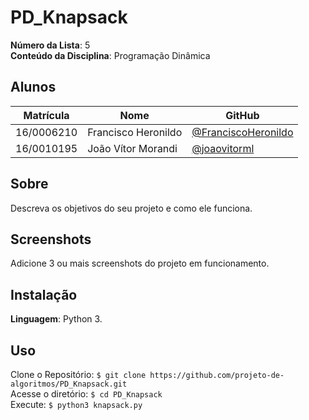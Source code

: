 # PD_Knapsack

**Número da Lista**: 5 <br>
**Conteúdo da Disciplina**: Programação Dinâmica

## Alunos

|Matrícula|Nome|GitHub|
|---------|----|------|
|16/0006210|Francisco Heronildo|[@FranciscoHeronildo](github.com/FranciscoHeronildo)|
|16/0010195|João Vítor Morandi|[@joaovitorml](github.com/joaovitorml)|

## Sobre

Descreva os objetivos do seu projeto e como ele funciona.

## Screenshots

Adicione 3 ou mais screenshots do projeto em funcionamento.

## Instalação

**Linguagem**: Python 3.

## Uso

Clone o Repositório:
`$ git clone https://github.com/projeto-de-algoritmos/PD_Knapsack.git` </br>
Acesse o diretório:
`$ cd PD_Knapsack` </br>
Execute:
`$ python3 knapsack.py` </br>
